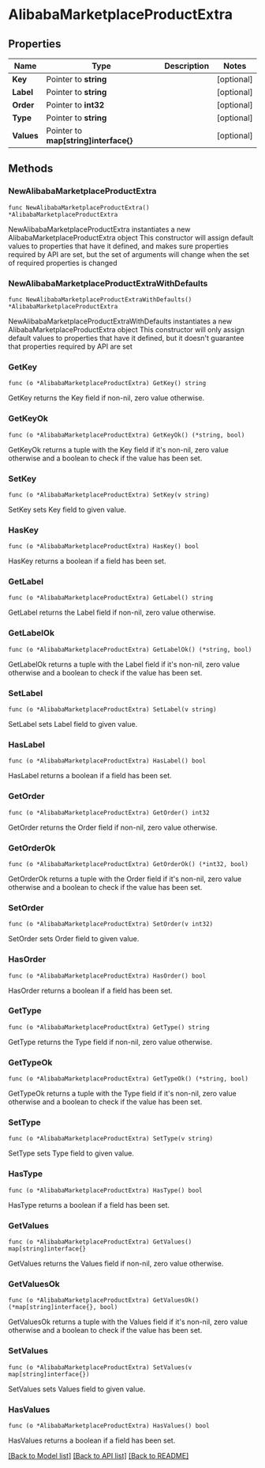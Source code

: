 # AlibabaMarketplaceProductExtra

## Properties

Name | Type | Description | Notes
------------ | ------------- | ------------- | -------------
**Key** | Pointer to **string** |  | [optional] 
**Label** | Pointer to **string** |  | [optional] 
**Order** | Pointer to **int32** |  | [optional] 
**Type** | Pointer to **string** |  | [optional] 
**Values** | Pointer to **map[string]interface{}** |  | [optional] 

## Methods

### NewAlibabaMarketplaceProductExtra

`func NewAlibabaMarketplaceProductExtra() *AlibabaMarketplaceProductExtra`

NewAlibabaMarketplaceProductExtra instantiates a new AlibabaMarketplaceProductExtra object
This constructor will assign default values to properties that have it defined,
and makes sure properties required by API are set, but the set of arguments
will change when the set of required properties is changed

### NewAlibabaMarketplaceProductExtraWithDefaults

`func NewAlibabaMarketplaceProductExtraWithDefaults() *AlibabaMarketplaceProductExtra`

NewAlibabaMarketplaceProductExtraWithDefaults instantiates a new AlibabaMarketplaceProductExtra object
This constructor will only assign default values to properties that have it defined,
but it doesn't guarantee that properties required by API are set

### GetKey

`func (o *AlibabaMarketplaceProductExtra) GetKey() string`

GetKey returns the Key field if non-nil, zero value otherwise.

### GetKeyOk

`func (o *AlibabaMarketplaceProductExtra) GetKeyOk() (*string, bool)`

GetKeyOk returns a tuple with the Key field if it's non-nil, zero value otherwise
and a boolean to check if the value has been set.

### SetKey

`func (o *AlibabaMarketplaceProductExtra) SetKey(v string)`

SetKey sets Key field to given value.

### HasKey

`func (o *AlibabaMarketplaceProductExtra) HasKey() bool`

HasKey returns a boolean if a field has been set.

### GetLabel

`func (o *AlibabaMarketplaceProductExtra) GetLabel() string`

GetLabel returns the Label field if non-nil, zero value otherwise.

### GetLabelOk

`func (o *AlibabaMarketplaceProductExtra) GetLabelOk() (*string, bool)`

GetLabelOk returns a tuple with the Label field if it's non-nil, zero value otherwise
and a boolean to check if the value has been set.

### SetLabel

`func (o *AlibabaMarketplaceProductExtra) SetLabel(v string)`

SetLabel sets Label field to given value.

### HasLabel

`func (o *AlibabaMarketplaceProductExtra) HasLabel() bool`

HasLabel returns a boolean if a field has been set.

### GetOrder

`func (o *AlibabaMarketplaceProductExtra) GetOrder() int32`

GetOrder returns the Order field if non-nil, zero value otherwise.

### GetOrderOk

`func (o *AlibabaMarketplaceProductExtra) GetOrderOk() (*int32, bool)`

GetOrderOk returns a tuple with the Order field if it's non-nil, zero value otherwise
and a boolean to check if the value has been set.

### SetOrder

`func (o *AlibabaMarketplaceProductExtra) SetOrder(v int32)`

SetOrder sets Order field to given value.

### HasOrder

`func (o *AlibabaMarketplaceProductExtra) HasOrder() bool`

HasOrder returns a boolean if a field has been set.

### GetType

`func (o *AlibabaMarketplaceProductExtra) GetType() string`

GetType returns the Type field if non-nil, zero value otherwise.

### GetTypeOk

`func (o *AlibabaMarketplaceProductExtra) GetTypeOk() (*string, bool)`

GetTypeOk returns a tuple with the Type field if it's non-nil, zero value otherwise
and a boolean to check if the value has been set.

### SetType

`func (o *AlibabaMarketplaceProductExtra) SetType(v string)`

SetType sets Type field to given value.

### HasType

`func (o *AlibabaMarketplaceProductExtra) HasType() bool`

HasType returns a boolean if a field has been set.

### GetValues

`func (o *AlibabaMarketplaceProductExtra) GetValues() map[string]interface{}`

GetValues returns the Values field if non-nil, zero value otherwise.

### GetValuesOk

`func (o *AlibabaMarketplaceProductExtra) GetValuesOk() (*map[string]interface{}, bool)`

GetValuesOk returns a tuple with the Values field if it's non-nil, zero value otherwise
and a boolean to check if the value has been set.

### SetValues

`func (o *AlibabaMarketplaceProductExtra) SetValues(v map[string]interface{})`

SetValues sets Values field to given value.

### HasValues

`func (o *AlibabaMarketplaceProductExtra) HasValues() bool`

HasValues returns a boolean if a field has been set.


[[Back to Model list]](../README.md#documentation-for-models) [[Back to API list]](../README.md#documentation-for-api-endpoints) [[Back to README]](../README.md)


